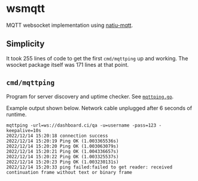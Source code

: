 # wsmqtt
MQTT websocket implementation using [natiu-mqtt](https://github.com/soypat/natiu-mqtt).

## Simplicity
It took 255 lines of code to get the first `cmd/mqttping` up and working.
The wsocket package itself was 171 lines at that point.

## `cmd/mqttping`
Program for server discovery and uptime checker. See [`mqttping.go`](./cmd/mqttping/mqttping.go).

Example output shown below. Network cable unplugged after 6 seconds of runtime.
```
mqttping -url=ws://dashboard.ci/qa -u=username -pass=123 -keepalive=10s
2022/12/14 15:20:18 connection success
2022/12/14 15:20:19 Ping OK (1.003365536s)
2022/12/14 15:20:20 Ping OK (1.003063079s)
2022/12/14 15:20:21 Ping OK (1.004336657s)
2022/12/14 15:20:22 Ping OK (1.003325537s)
2022/12/14 15:20:23 Ping OK (1.003230131s)
2022/12/14 15:20:33 ping failed:failed to get reader: received continuation frame without text or binary frame
```